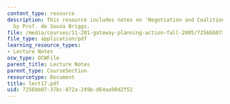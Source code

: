```yaml
---
content_type: resource
description: This resource includes notes on 'Negotiation and Coalition Building Skills'
  by Prof. de Souza Briggs.
file: /media/courses/11-201-gateway-planning-action-fall-2005/7256bb0737bc872a249bd64aa90d2f52_lect17.pdf
file_type: application/pdf
learning_resource_types:
- Lecture Notes
ocw_type: OCWFile
parent_title: Lecture Notes
parent_type: CourseSection
resourcetype: Document
title: lect17.pdf
uid: 7256bb07-37bc-872a-249b-d64aa90d2f52
---
```

